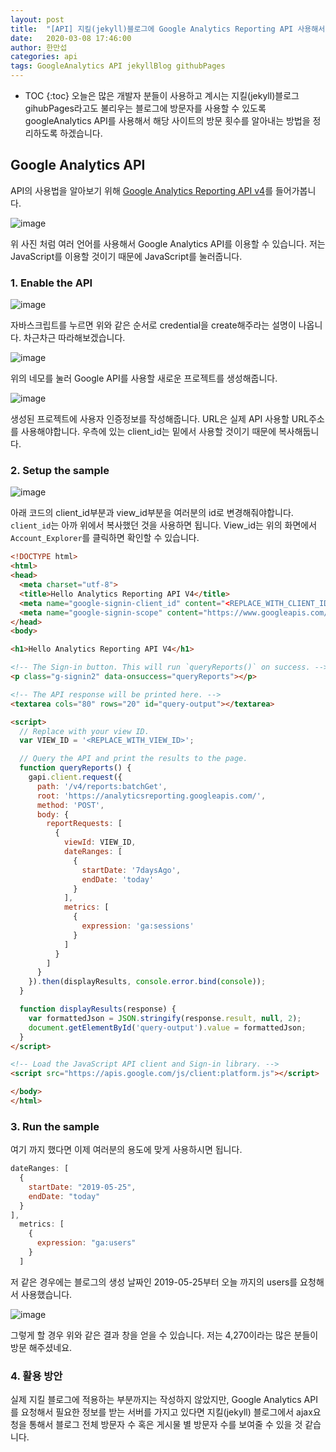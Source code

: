 ```yaml
---
layout: post
title:  "[API] 지킬(jekyll)블로그에 Google Analytics Reporting API 사용해서 방문자 기능 추가하기"
date:   2020-03-08 17:46:00
author: 한만섭
categories: api
tags: GoogleAnalytics API jekyllBlog githubPages
---
```


* TOC
{:toc}
오늘은 많은 개발자 분들이 사용하고 계시는 지킬(jekyll)블로그 gihubPages라고도 불리우는 블로그에 방문자를 사용할 수 있도록 googleAnalytics API를 사용해서 해당 사이트의 방문 횟수를 알아내는 방법을 정리하도록 하겠습니다. 

## Google Analytics API

  API의 사용법을 알아보기 위해 [Google Analytics Reporting API v4](https://developers.google.com/analytics/devguides/reporting/core/v4)를 들어가봅니다. 

![image](https://user-images.githubusercontent.com/46010705/76166508-6bd5ee80-61a2-11ea-8a47-b2e45552b5cc.png)

위 사진 처럼 여러 언어를 사용해서 Google Analytics API를 이용할 수 있습니다. 저는 JavaScript를 이용할 것이기 때문에 JavaScript를 눌러줍니다. 

### 1. Enable the API

![image](https://user-images.githubusercontent.com/46010705/76166541-a5a6f500-61a2-11ea-8954-9653d3e694e0.png)

자바스크립트를 누르면 위와 같은 순서로 credential을 create해주라는 설명이 나옵니다. 차근차근 따라해보겠습니다. 

![image](https://user-images.githubusercontent.com/46010705/76166615-2534c400-61a3-11ea-918d-dffe6ea2e234.png)

위의 네모를 눌러 Google API를 사용할 새로운 프로젝트를 생성해줍니다. 

![image](https://user-images.githubusercontent.com/46010705/76166640-61682480-61a3-11ea-82a3-aa36fb5701c1.png)

생성된 프로젝트에 사용자 인증정보를 작성해줍니다. URL은 실제 API 사용할 URL주소를 사용해야합니다. 우측에 있는 client_id는 밑에서 사용할 것이기 때문에 복사해둡니다. 

### 2. Setup the sample

![image](https://user-images.githubusercontent.com/46010705/76166665-9e341b80-61a3-11ea-83b1-1443128bd7af.png)

아래 코드의 client_id부분과 view_id부분을 여러분의 id로 변경해줘야합니다. `client_id`는 아까 위에서 복사했던 것을 사용하면 됩니다. View_id는 위의 화면에서 `Account_Explorer`를 클릭하면 확인할 수 있습니다. 

```html
<!DOCTYPE html>
<html>
<head>
  <meta charset="utf-8">
  <title>Hello Analytics Reporting API V4</title>
  <meta name="google-signin-client_id" content="<REPLACE_WITH_CLIENT_ID>">
  <meta name="google-signin-scope" content="https://www.googleapis.com/auth/analytics.readonly">
</head>
<body>

<h1>Hello Analytics Reporting API V4</h1>

<!-- The Sign-in button. This will run `queryReports()` on success. -->
<p class="g-signin2" data-onsuccess="queryReports"></p>

<!-- The API response will be printed here. -->
<textarea cols="80" rows="20" id="query-output"></textarea>

<script>
  // Replace with your view ID.
  var VIEW_ID = '<REPLACE_WITH_VIEW_ID>';

  // Query the API and print the results to the page.
  function queryReports() {
    gapi.client.request({
      path: '/v4/reports:batchGet',
      root: 'https://analyticsreporting.googleapis.com/',
      method: 'POST',
      body: {
        reportRequests: [
          {
            viewId: VIEW_ID,
            dateRanges: [
              {
                startDate: '7daysAgo',
                endDate: 'today'
              }
            ],
            metrics: [
              {
                expression: 'ga:sessions'
              }
            ]
          }
        ]
      }
    }).then(displayResults, console.error.bind(console));
  }

  function displayResults(response) {
    var formattedJson = JSON.stringify(response.result, null, 2);
    document.getElementById('query-output').value = formattedJson;
  }
</script>

<!-- Load the JavaScript API client and Sign-in library. -->
<script src="https://apis.google.com/js/client:platform.js"></script>

</body>
</html>

```

### 3. Run the sample

여기 까지 했다면 이제 여러분의 용도에 맞게 사용하시면 됩니다. 

```js
dateRanges: [
  {
    startDate: "2019-05-25",
    endDate: "today"
  }
],
  metrics: [
    {
      expression: "ga:users"
    }
  ]
```

저 같은 경우에는 블로그의 생성 날짜인 2019-05-25부터 오늘 까지의 users를 요청해서 사용했습니다. 

![image](https://user-images.githubusercontent.com/46010705/76166775-72656580-61a4-11ea-80aa-10748ed4b059.png)

그렇게 할 경우 위와 같은 결과 창을 얻을 수 있습니다. 저는 4,270이라는 많은 분들이 방문 해주셨네요. 



### 4. 활용 방안 

실제 지킬 블로그에 적용하는 부분까지는 작성하지 않았지만, Google Analytics API를 요청해서 필요한 정보를 받는 서버를 가지고 있다면 지킬(jekyll) 블로그에서 ajax요청을 통해서 블로그 전체 방문자 수 혹은 게시물 별 방문자 수를 보여줄 수 있을 것 같습니다. 

